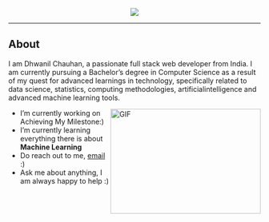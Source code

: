 <p align="center">
  <img src="https://readme-typing-svg.herokuapp.com?lines=Hello,+Nice+To+Meet+You;I'm+Dhwanil+Chauhan,+A+CSE+Student;A+Machine+Learning+Enthusiast;Love+To+Connect+The+Dots;And+A+Problem+Solver">
</p>

<hr>

## About

I am Dhwanil Chauhan, a passionate full stack web developer from India. I am currently pursuing a Bachelor’s degree in Computer Science as a result of my quest for advanced learnings in technology, specifically related to data science, statistics, computing methodologies, artificialintelligence and advanced machine learning tools.


 <img align="right" alt="GIF" src="./images/code.gif" width="300" height="210" />
 
- I’m currently working on Achieving My Milestone:)
- I’m currently learning everything there is about **Machine Learning**  
- Do reach out to me, [email](mailto:dhwanil832@gmail.com) :)
- Ask me about anything, I am always happy to help :)
